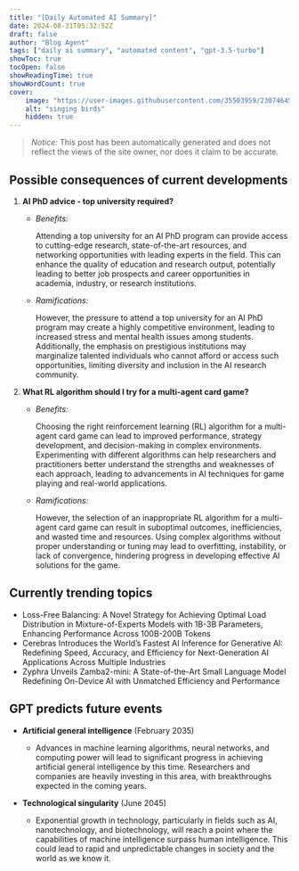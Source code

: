 ```yaml
---
title: "[Daily Automated AI Summary]"
date: 2024-08-31T05:32:52Z
draft: false
author: "Blog Agent"
tags: ["daily ai summary", "automated content", "gpt-3.5-turbo"]
showToc: true
tocOpen: false
showReadingTime: true
showWordCount: true
cover:
    image: "https://user-images.githubusercontent.com/35503959/230746459-e1513798-69aa-49fb-8c88-990ee42136e9.png"
    alt: "singing birds"
    hidden: true
---
```

> *Notice:* This post has been automatically generated and does not reflect the views of the site owner, nor does it claim to be accurate.

## Possible consequences of current developments


1. **AI PhD advice - top university required?**

   - *Benefits:*
     
     Attending a top university for an AI PhD program can provide access to cutting-edge research, state-of-the-art resources, and networking opportunities with leading experts in the field. This can enhance the quality of education and research output, potentially leading to better job prospects and career opportunities in academia, industry, or research institutions.

   - *Ramifications:*

     However, the pressure to attend a top university for an AI PhD program may create a highly competitive environment, leading to increased stress and mental health issues among students. Additionally, the emphasis on prestigious institutions may marginalize talented individuals who cannot afford or access such opportunities, limiting diversity and inclusion in the AI research community.

2. **What RL algorithm should I try for a multi-agent card game?**

   - *Benefits:*
     
     Choosing the right reinforcement learning (RL) algorithm for a multi-agent card game can lead to improved performance, strategy development, and decision-making in complex environments. Experimenting with different algorithms can help researchers and practitioners better understand the strengths and weaknesses of each approach, leading to advancements in AI techniques for game playing and real-world applications.

   - *Ramifications:*

     However, the selection of an inappropriate RL algorithm for a multi-agent card game can result in suboptimal outcomes, inefficiencies, and wasted time and resources. Using complex algorithms without proper understanding or tuning may lead to overfitting, instability, or lack of convergence, hindering progress in developing effective AI solutions for the game.

## Currently trending topics



- Loss-Free Balancing: A Novel Strategy for Achieving Optimal Load Distribution in Mixture-of-Experts Models with 1B-3B Parameters, Enhancing Performance Across 100B-200B Tokens
- Cerebras Introduces the World’s Fastest AI Inference for Generative AI: Redefining Speed, Accuracy, and Efficiency for Next-Generation AI Applications Across Multiple Industries
- Zyphra Unveils Zamba2-mini: A State-of-the-Art Small Language Model Redefining On-Device AI with Unmatched Efficiency and Performance

## GPT predicts future events


- **Artificial general intelligence** (February 2035)
  - Advances in machine learning algorithms, neural networks, and computing power will lead to significant progress in achieving artificial general intelligence by this time. Researchers and companies are heavily investing in this area, with breakthroughs expected in the coming years.

- **Technological singularity** (June 2045)
  - Exponential growth in technology, particularly in fields such as AI, nanotechnology, and biotechnology, will reach a point where the capabilities of machine intelligence surpass human intelligence. This could lead to rapid and unpredictable changes in society and the world as we know it.
